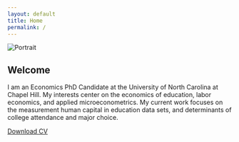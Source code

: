 ```yaml
---
layout: default
title: Home
permalink: /
---
```


<section class="section home-intro">
  <img src="{{ '/assets/images/headshot.jpeg' | relative_url }}" alt="Portrait" class="intro-photo" />
  <div class="intro-content">
    <h1>Welcome</h1>
    <p>
    I am an Economics PhD Candidate at the University of North Carolina at
    Chapel Hill. My interests center on the economics of education, labor
    economics, and applied microeconometrics. My current work focuses on the
    measurement human capital in education data sets, and determinants of
    college attendance and major choice.
    </p>
    <a class="button" href="https://www.dropbox.com/scl/fi/eg0a793a9i3zfht4yh85x/Barker_CV.pdf?rlkey=a4375ludnl1xxf5xtrbffz8bf&st=niyc8i3n&dl=0" target="_blank" rel="noopener">Download CV</a>
  </div>
</section>

